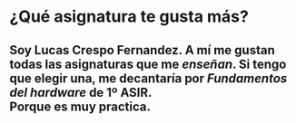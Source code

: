# ¿Qué asignatura te gusta más?
Soy Lucas Crespo Fernandez. A mí me gustan todas las **asignaturas** que me *enseñan*. Si tengo que elegir una, me decantaría por ___Fundamentos del hardware___ de 1º ASIR.    
Porque es muy practica. 
---
